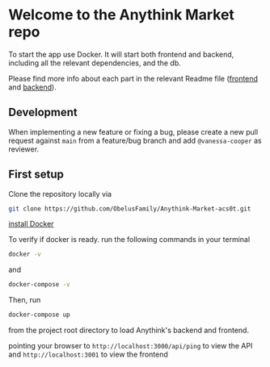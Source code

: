 # Welcome to the Anythink Market repo

To start the app use Docker. It will start both frontend and backend, including all the relevant dependencies, and the db.

Please find more info about each part in the relevant Readme file ([frontend](frontend/readme.md) and [backend](backend/README.md)).

## Development

When implementing a new feature or fixing a bug, please create a new pull request against `main` from a feature/bug branch and add `@vanessa-cooper` as reviewer.

## First setup

Clone the repository locally via
```sh
git clone https://github.com/ObelusFamily/Anythink-Market-acs0t.git

```

[install Docker](https://docs.docker.com/get-docker/)

To verify if docker is ready.
run the following commands in your terminal
```sh
docker -v
```
and
```sh
docker-compose -v
```

Then, run
```sh
docker-compose up
```
from the project root directory to load Anythink's backend and frontend.

pointing your browser to ```http://localhost:3000/api/ping``` to view the API and ```http://localhost:3001``` to view the frontend